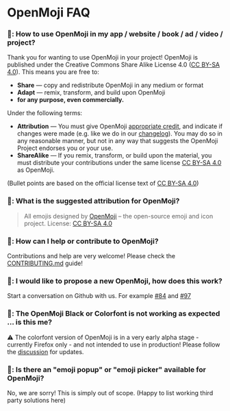 OpenMoji FAQ
========

### 🤔: How to use OpenMoji in my app / website / book / ad / video / project?

Thank you for wanting to use OpenMoji in your project! OpenMoji is published under the Creative Commons Share Alike License 4.0 ([CC BY-SA 4.0](https://creativecommons.org/licenses/by-sa/4.0/#)). This means you are free to:

- **Share** — copy and redistribute OpenMoji in any medium or format
- **Adapt** — remix, transform, and build upon OpenMoji
- **for any purpose, even commercially.**

Under the following terms:

- **Attribution** — You must give OpenMoji [appropriate credit](https://github.com/hfg-gmuend/openmoji#attribution-requirements), and indicate if changes were made (e.g. like we do in our [changelog](changelog.txt)). You may do so in any reasonable manner, but not in any way that suggests the OpenMoji Project endorses you or your use.
- **ShareAlike** — If you remix, transform, or build upon the material, you must distribute your contributions under the same license [CC BY-SA 4.0](https://creativecommons.org/licenses/by-sa/4.0/#) as OpenMoji.

(Bullet points are based on the official license text of [CC BY-SA 4.0](https://creativecommons.org/licenses/by-sa/4.0/#))

### 🤔: What is the suggested attribution for OpenMoji?

> All emojis designed by [OpenMoji](https://openmoji.org/) – the open-source emoji and icon project. License: [CC BY-SA 4.0](https://creativecommons.org/licenses/by-sa/4.0/#)

### 🤔: How can I help or contribute to OpenMoji?

Contributions and help are very welcome! Please check the [CONTRIBUTING.md](CONTRIBUTING.md) guide!

### 🤔: I would like to propose a new OpenMoji, how does this work?

Start a conversation on Github with us. For example [#84](https://github.com/hfg-gmuend/openmoji/issues/84) and [#97](https://github.com/hfg-gmuend/openmoji/issues/97)

### 🤔: The OpenMoji Black or Colorfont is not working as expected ... is this me?

⚠️ The colorfont version of OpenMoji is in a very early alpha stage - currently Firefox only - and not intended to use in production! Please follow the [discussion](https://github.com/hfg-gmuend/openmoji/issues/93) for updates.

### 🤔: Is there an "emoji popup" or "emoji picker" available for OpenMoji?

No, we are sorry! This is simply out of scope. (Happy to list working third party solutions here)
